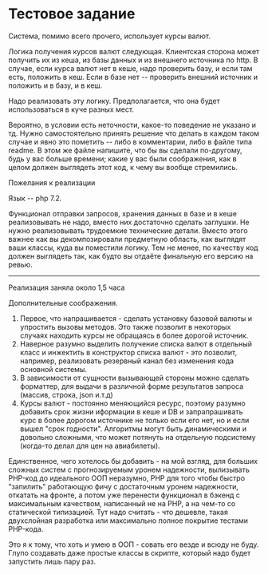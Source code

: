# Тестовое задание

Система, помимо всего прочего, использует курсы валют.

Логика получения курсов валют следующая. Клиентская сторона может получить их из кеша, из базы данных и из внешнего источника по http. В случае, если курса валют нет в кеше, надо проверить базу, и если там есть, положить в кеш. Если в базе нет -- проверить внешний источник и положить и в базу, и в кеш.

Надо реализовать эту логику. Предполагается, что она будет использоваться в куче разных мест.

Вероятно, в условии есть неточности, какое-то поведение не указано и тд. Нужно самостоятельно принять решение что делать в каждом таком случае и явно это пометить -- либо в комментарии, либо в файле типа readme. В этом же файле напишите, что бы вы сделали по-другому, будь у вас больше времени; какие у вас были соображения, как в целом должен выглядеть этот код, к чему вы вообще стремились.

Пожелания к реализации

Язык -- php 7.2.

Функционал отправки запросов, хранения данных в базе и в кеше реализовывать не надо, вместо них достаточно сделать заглушки. Не нужно реализовывать трудоемкие технические детали. Вместо этого важнее как вы декомпозировали предметную область, как выглядят ваши классы, куда вы поместили логику. Тем не менее, по качеству код должен выглядеть так, как будто вы отдаёте финальную его версию на ревью.

-------------------------------------------

Реализация заняла около 1,5 часа

Дополнительные соображения.

1. Первое, что напрашивается - сделать установку базовой валюты и упростить вызовы методов. Это также позволит в некоторых случаях находить курсы не обращаясь в более дорогой источник.
2. Наверное разумно выделить получение списка валют в отдельный класс и инжектить в конструктор списка валют - это позволит, например, реализовать резервный канал без изменения кода основной системы.
3. В зависимости от сущности вызывающей стороны можно сделать форматтер, для выдачи в различной форме результатов запроса (массив, строка, json и.т.д)
4. Курсы валют - постоянно меняющийся ресурс, поэтому разумно добавить срок жизни иформации в кеше и DB и запрапрашивать курс в более дорогом источнике не только если его нет, но и если вышел "срок годности". Алгоритмы могут быть динамическими и довольно сложными, что может потянуть на отдельную подсистему (когда-то делал для цен на авиабилеты).
 
Единственное, чего хотелось бы добавить - на мой взгляд, для больших сложных систем с прогнозируемым уронем надежности, вылизывать PHP-код до идеального ООП неразумно, PHP для того чтобы быстро "запилить" работающую фичу с достаточным уронем надежности, откатать на фронте, а потом уже перенести функционал в бэкенд с максимальным качеством, написанный не на PHP, а на чем-то со статической типизацией. Тут надо считать - что дешевле, такая двухслойная разработка или максимально полное покрытие тестами PHP-кода.

Это я к тому, что хоть и умею в ООП - совать его везде и всюду не буду. 
Глупо создавать даже простые классы в скрипте, который надо будет запустить лишь пару раз.